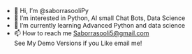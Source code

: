 - 👋 Hi, I’m @saborrasooliPy
- 👀 I’m interested in Python, AI small Chat Bots, Data Science
- 🌱 I’m currently learning Advanced Python and data science
- 📫 How to reach me Saborrasooli5@gmail.com  
See My Demo Versions if you Like email me!
